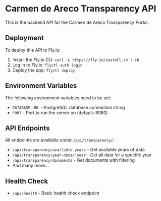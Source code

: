 # Carmen de Areco Transparency API

This is the backend API for the Carmen de Areco Transparency Portal.

## Deployment

To deploy this API to Fly.io:

1. Install the Fly.io CLI: `curl -L https://fly.io/install.sh | sh`
2. Log in to Fly.io: `flyctl auth login`
3. Deploy the app: `flyctl deploy`

## Environment Variables

The following environment variables need to be set:

- `DATABASE_URL` - PostgreSQL database connection string
- `PORT` - Port to run the server on (default: 8080)

## API Endpoints

All endpoints are available under `/api/transparency/`:

- `/api/transparency/available-years` - Get available years of data
- `/api/transparency/year-data/:year` - Get all data for a specific year
- `/api/transparency/documents` - Get documents with filtering
- And many more...

## Health Check

- `/api/health` - Basic health check endpoint